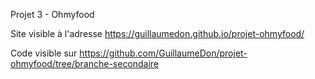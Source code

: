 Projet 3 - Ohmyfood

Site visible à l'adresse https://guillaumedon.github.io/projet-ohmyfood/

Code visible sur https://github.com/GuillaumeDon/projet-ohmyfood/tree/branche-secondaire
